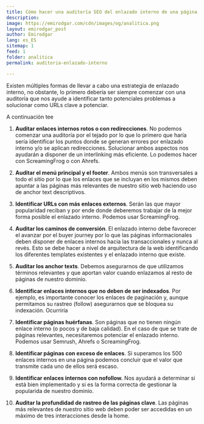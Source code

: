 ```yaml
---
title: Cómo hacer una auditoría SEO del enlazado interno de una página
description: 
image: https://emirodgar.com/cdn/images/og/analitica.png
layout: emirodgar_post
author: Emirodgar
lang: es_ES
sitemap: 1
feed: 1
folder: analitica
permalink: auditoria-enlazado-interno

--- 
```


Existen múltiples formas de llevar a cabo una estrategia de enlazado interno, no obstante, lo primero debería ser siempre comenzar con una auditoría que nos ayude a identificar tanto potenciales problemas a solucionar como URLs clave a potenciar.

A continuación tee 

1.  **Auditar enlaces internos rotos o con redirecciones**. No podemos comenzar una auditoría por el tejado por lo que lo primero que haría sería identificar los puntos donde se generan errores por enlazado interno y/o se aplican redirecciones. Solucionar ambos aspectos nos ayudarán a disponer de un interlinking más eficiente. Lo podemos hacer con ScreamingFrog o con Ahrefs.  
      
    
2.  **Auditar el menú principal y el footer**. Ambos menús son transversales a todo el sitio por lo que los enlaces que se incluyan en los mismos deben apuntar a las páginas más relevantes de nuestro sitio web haciendo uso de anchor text descriptivos.  
      
    
3.  **Identificar URLs con más enlaces externos**. Serán las que mayor popularidad reciban y por ende donde deberemos trabajar de la mejor forma posible el enlazado interno. Podemos usar ScreamingFrog.  
      
    
4.  **Auditar los caminos de conversión**. El enlazado interno debe favorecer el avanzar por el buyer journey por lo que las páginas informacionales deben disponer de enlaces internos hacia las transaccionales y nunca al revés. Esto se debe hacer a nivel de arquitectura de la web identificando los diferentes templates existentes y el enlazado interno que existe.  
      
    
5.  **Auditar los anchor texts**. Debemos asegurarnos de que utilizamos términos relevantes y que aportan valor cuando enlazamos al resto de páginas de nuestro dominio.  
      
    
6.  **Identificar enlaces internos que no deben de ser indexados**. Por ejemplo, es importante conocer los enlaces de paginación y, aunque permitamos su rastreo (follow) asegurarnos que se bloquea su indexación. Ocurriría  
      
    
7.  **Identificar páginas huérfanas**. Son páginas que no tienen ningún enlace interno (o pocos y de baja calidad). En el caso de que se trate de páginas relevantes, necesitaremos potenciar el enlazado interno. Podemos usar Semrush, Ahrefs o ScreamingFrog.  
      
    
8.  **Identificar páginas con exceso de enlaces**. Si superamos los 500 enlaces internos en una página podemos concluir que el valor que transmite cada uno de ellos será escaso.  
      
    
9.  **Identificar enlaces internos con nofollow.** Nos ayudará a determinar si está bien implementado y si es la forma correcta de gestionar la popularida de nuestro dominio.  
      
    
10.  **Auditar la profundidad de rastreo de las páginas clave**. Las páginas más relevantes de nuestro sitio web deben poder ser accedidas en un máximo de tres interacciones desde la home.
<!--stackedit_data:
eyJoaXN0b3J5IjpbMzcwMjM1NzI5LC03MDQ1NTQyMDldfQ==
-->